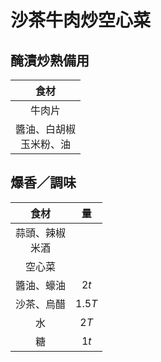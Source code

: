 <style>
.markdown-section h1 {
    background-image: url(https://i.ytimg.com/vi/YM7LqFbgtys/maxresdefault.jpg);
}

.markdown-section h1::after {
    content: "楊桃美食網";
}
</style>

# 沙茶牛肉炒空心菜

## 醃漬炒熟備用

|             食材             |
| :--------------------------: |
|            牛肉片            |
| 醬油、白胡椒<br />玉米粉、油 |

## 爆香／調味

|         食材         |   量   |
| :------------------: | :----: |
| 蒜頭、辣椒<br />米酒 |        |
|        空心菜        |        |
|      醬油、蠔油      |  $2t$  |
|      沙茶、烏醋      | $1.5T$ |
|          水          |  $2T$  |
|          糖          |  $1t$  |
